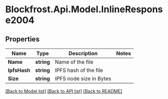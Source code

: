 # Blockfrost.Api.Model.InlineResponse2004
## Properties

Name | Type | Description | Notes
------------ | ------------- | ------------- | -------------
**Name** | **string** | Name of the file | 
**IpfsHash** | **string** | IPFS hash of the file | 
**Size** | **string** | IPFS node size in Bytes | 

[[Back to Model list]](../README.md#documentation-for-models) [[Back to API list]](../README.md#documentation-for-api-endpoints) [[Back to README]](../README.md)

